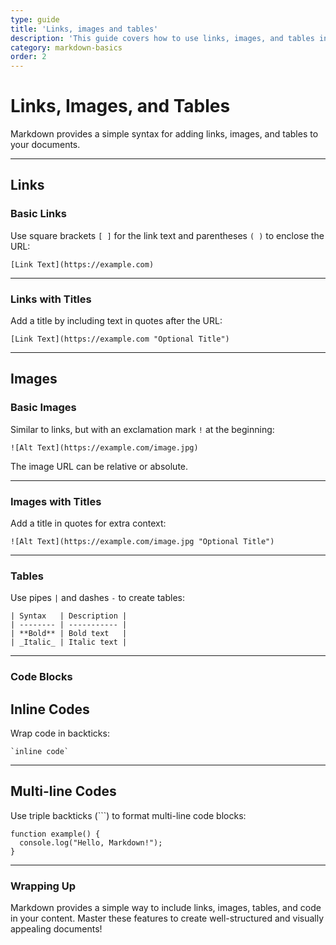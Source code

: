 ```yaml
---
type: guide
title: 'Links, images and tables'
description: 'This guide covers how to use links, images, and tables in Markdown.'
category: markdown-basics
order: 2
---
```


# Links, Images, and Tables

Markdown provides a simple syntax for adding links, images, and tables to your documents.

---

## Links

### Basic Links

Use square brackets `[ ]` for the link text and parentheses `( )` to enclose the URL:

```
[Link Text](https://example.com)
```

---

### Links with Titles

Add a title by including text in quotes after the URL:

```
[Link Text](https://example.com "Optional Title")
```

---

## Images

### Basic Images

Similar to links, but with an exclamation mark `!` at the beginning:

```
![Alt Text](https://example.com/image.jpg)
```

The image URL can be relative or absolute.

---

### Images with Titles

Add a title in quotes for extra context:

```
![Alt Text](https://example.com/image.jpg "Optional Title")
```

---

### Tables

Use pipes `|` and dashes `-` to create tables:

```
| Syntax   | Description |
| -------- | ----------- |
| **Bold** | Bold text   |
| _Italic_ | Italic text |
```

---

### Code Blocks

## Inline Codes

Wrap code in backticks:

```
`inline code`
```

---

## Multi-line Codes

Use triple backticks (\`\`\`) to format multi-line code blocks:

```
function example() {
  console.log("Hello, Markdown!");
}
```

---

### Wrapping Up

Markdown provides a simple way to include links, images, tables, and code in your content. Master these features to create well-structured and visually appealing documents!
